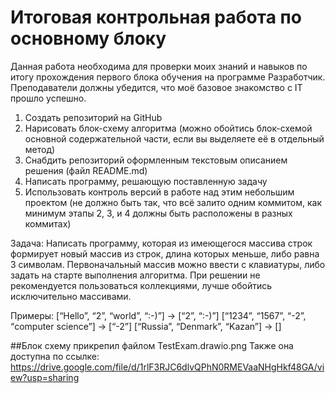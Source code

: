# Итоговая контрольная работа по основному блоку
Данная работа необходима для проверки моих знаний и навыков по итогу прохождения первого блока обучения на программе Разработчик. Преподаватели должны убедится, что моё базовое знакомство с IT прошло успешно.

1. Создать репозиторий на GitHub
2. Нарисовать блок-схему алгоритма (можно обойтись блок-схемой основной содержательной части, если вы выделяете её в отдельный метод)
3. Снабдить репозиторий оформленным текстовым описанием решения (файл README.md)
4. Написать программу, решающую поставленную задачу
5. Использовать контроль версий в работе над этим небольшим проектом (не должно быть так, что всё залито одним коммитом, как минимум этапы 2, 3, и 4 должны быть расположены в разных коммитах)

Задача: Написать программу, которая из имеющегося массива строк формирует новый массив из строк, длина которых меньше, либо равна 3 символам. Первоначальный массив можно ввести с клавиатуры, либо задать на старте выполнения алгоритма. При решении не рекомендуется пользоваться коллекциями, лучше обойтись исключительно массивами.

Примеры:
[“Hello”, “2”, “world”, “:-)”] → [“2”, “:-)”]
[“1234”, “1567”, “-2”, “computer science”] → [“-2”]
[“Russia”, “Denmark”, “Kazan”] → []

##Блок схему прикрепил файлом TestExam.drawio.png
Также она доступна по ссылке: https://drive.google.com/file/d/1rlF3RJC6dlvQPhN0RMEVaaNHgHkf48GA/view?usp=sharing 